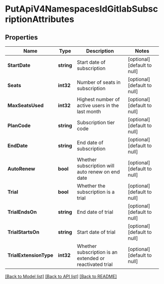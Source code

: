# PutApiV4NamespacesIdGitlabSubscriptionAttributes

## Properties
Name | Type | Description | Notes
------------ | ------------- | ------------- | -------------
**StartDate** | **string** | Start date of subscription | [optional] [default to null]
**Seats** | **int32** | Number of seats in subscription | [optional] [default to null]
**MaxSeatsUsed** | **int32** | Highest number of active users in the last month | [optional] [default to null]
**PlanCode** | **string** | Subscription tier code | [optional] [default to null]
**EndDate** | **string** | End date of subscription | [optional] [default to null]
**AutoRenew** | **bool** | Whether subscription will auto renew on end date | [optional] [default to null]
**Trial** | **bool** | Whether the subscription is a trial | [optional] [default to null]
**TrialEndsOn** | **string** | End date of trial | [optional] [default to null]
**TrialStartsOn** | **string** | Start date of trial | [optional] [default to null]
**TrialExtensionType** | **int32** | Whether subscription is an extended or reactivated trial | [optional] [default to null]

[[Back to Model list]](../README.md#documentation-for-models) [[Back to API list]](../README.md#documentation-for-api-endpoints) [[Back to README]](../README.md)


